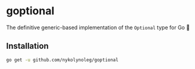 # goptional

The definitive generic-based implementation of the `Optional` type for Go 🚀

## Installation

```bash
go get -u github.com/nykolynoleg/goptional
```
